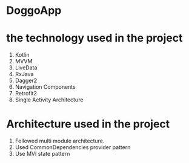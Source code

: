# DoggoApp

# the technology used in the project
1. Kotlin
2. MVVM
3. LiveData
4. RxJava
5. Dagger2
6. Navigation Components
7. Retrofit2
8. Single Activity Architecture

# Architecture used in the project
1. Followed multi module architecture. 
2. Used CommonDependencies provider pattern
3. Use MVI state pattern
